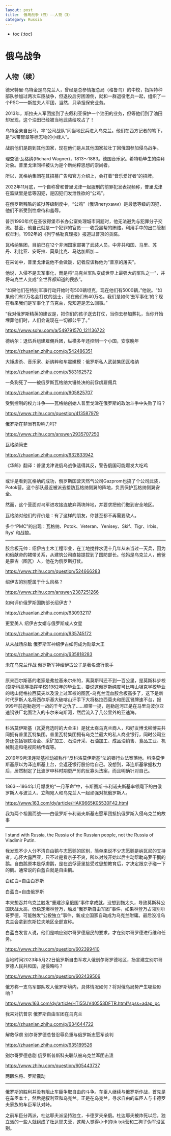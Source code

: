 ```yaml
---
layout: post
title:  俄乌战争（四）——人物（3）
category: Russia 
---
```


* toc
{:toc}

# 俄乌战争

## 人物（续）

德米特里·乌特金是乌克兰人，曾经是总参情报总局（格鲁乌）的中校，指挥特种部队参加过两次车臣战争，但退役后穷困潦倒，就和一群退役老兵一起，组织了一个PSC——斯拉夫人军团，当然，只承担保安业务。

2013年，斯拉夫人军团接到了去叙利亚保护一个油田的业务，但等他们到了油田却发现，这个油田已经被当地武装给攻占了！

乌特金亲自出马，率“公司战队”同当地民兵进入乌克兰。他们在西方记者的笔下，是“未带臂章等标志物的小绿人”。

战前他们是跑到其他国家，现在他们是从其他国家拉壮丁回俄国参加侵乌战争。

理查德·瓦格纳(Richard Wagner)，1813～1883。德国音乐家。希特勒毕生的崇拜对象。普里戈津同样被认为是个新纳粹思想的崇尚者。

所以，瓦格纳集团在其招募广告和官方介绍上，会打着“音乐爱好者”的招牌。

2022年11月底，一个自称曾和普里戈津一起服刑的前罪犯发表视频称，普里戈津在监狱里是低等囚犯，是囚犯们发泄性欲的“公鸡”。

在俄罗斯残酷的监狱等级制度中，“公鸡”（俄语петухами）是最低等级的囚犯，他们不断受到性虐待和羞辱。

普京1990年代在圣彼得堡市长办公室处理城市问题时，他无法避免与犯罪分子交流。甚至，他自己就是一个犯罪的官员——收受黑帮的贿赂，利用手中的出口管制权牟利。1992年的《列宁格勒真理报》报道过普京的贪腐。

瓦格纳集团，目前已在12个非洲国家部署了武装人员。中非共和国、马里、苏丹、利比亚、安哥拉、莫桑比克、马达加斯加....

在采访中，普里戈津说他不会做饭，记者应该称他为“普京的屠夫”。

他说，入侵不是去军事化，而是将“乌克兰军队变成世界上最强大的军队之一”，并将乌克兰人变成“全世界都知道的民族”。

“如果他们在特别军事行动开始时有500辆坦克，现在他们有5000辆，”他说。“如果他们有2万名会打仗的战士，现在他们有40万名。我们是如何‘去军事化’的？现在看来我们是军事化了乌克兰，鬼知道是怎么回事。”

“我对俄罗斯精英的建议是，把你们的孩子送去打仗，当你去参加葬礼，当你开始埋葬他们时，人们会说现在一切都公平了。”

https://www.sohu.com/a/549791570_121136722

德纳尔：退伍兵组建雇佣兵团，纵横多年还控制一个小国，安享晚年

https://zhuanlan.zhihu.com/p/542486351

大锤虐杀、音乐家、新纳粹和车震嫩模：俄罗斯私人武装集团瓦格纳

https://zhuanlan.zhihu.com/p/583162572

一条狗死了——被俄罗斯瓦格纳大锤处决的前俘虏雇佣兵

https://zhuanlan.zhihu.com/p/605825707

受到控制的权力斗争——瓦格纳创始人普里戈津在俄罗斯的政治斗争中失败了吗？

https://www.zhihu.com/question/413587979

俄罗斯在非洲有影响力吗?

https://www.zhihu.com/answer/2935707250

瓦格纳简史

https://zhuanlan.zhihu.com/p/632833942

《华邮》翻译：普里戈津说俄乌战争适得其反，警告俄国可能爆发大吃鸡

---

或许是看到瓦格纳的成功，俄罗斯国营天然气公司Gazprom也搞了个公司武装，Potok营。这个部队最近被派去接防瓦格纳侧翼的阵地，负责保护瓦格纳侧翼安全。

然而，这个营面对乌军进攻接连放弃两块阵地，并要求把他们撤到安全地区。

瓦格纳对他们的评价是：有了这样的朋友，你甚至都不再需要敌人。

多个“PMC”的出现：瓦格纳、Potok、Veteran、Yenisey、Skif、Tigr、Irbis、Rys' 和战狼。

---

胶合板元帅：绍伊古土木工程毕业，在工地搅拌水泥十几年从未当过一天兵，因为和俄献帝的裙带关系，从建筑公司直接提拔到了国防部长。他妈是乌克兰人，他爸是蒙古（图瓦）人，他在为俄罗斯打仗。

https://www.zhihu.com/question/524666283

绍伊古的别墅属于什么风格？

https://www.zhihu.com/answer/2387251266

如何评价俄罗斯国防部长绍伊古？

https://zhuanlan.zhihu.com/p/630932117

更爱美人 绍伊古女婿与俄罗斯成人女星

https://zhuanlan.zhihu.com/p/635745172

从未战场杀敌 俄罗斯军神绍伊古如何成为勋章大王

https://zhuanlan.zhihu.com/p/635818283

未在乌克兰作战 俄罗斯军神绍伊古公子是著名流行歌手

---

原来西尔斯基的老家是弗拉基米尔州的，离莫斯科还不到一百公里，是莫斯科步校(莫斯科高等指挥学校)1982年的毕业生，要说这俄罗斯纯度可比喀山坦克学校毕业的喀山佬格拉西莫夫以及没上过军校的图瓦-乌克兰混血胶合板高多了，这下是新时代罗斯人名将西尔斯基大破喀山汗手下大将格拉西莫夫和图瓦冒牌速不台，报999年前迦勒迦河一战的千年之仇了……顺带一提，迦勒迦河正是在马里乌波尔亚速钢铁厂北面注入的卡尔米乌斯河，然后流入了几公里外的亚速海。

---

科洛莫伊斯基（瓦夏竞选时的大金主）是犹太裔乌克兰商人，和好友博戈柳博夫共同拥有普里瓦特集团。普里瓦特集团拥有乌克兰最大的私人商业银行，同时公司业务还包括钢铁冶金、采矿加工、石油开采、石油加工、成品油销售、食品工业、机械制造和电视网络传媒等。

2019年9月泽连斯基推动被称作“反科洛莫伊斯基”法的银行业法案落地。科洛莫伊斯基原以为泽连斯基上台，会返还银行股份给自己。没想到，泽连斯基掌握权力后，居然制定了比波罗申科时期更严厉的反寡头法案，而且明确针对自己。

---

1863～1864年1月爆发的“一月革命”中，卡斯图斯·卡利诺夫斯基率领麾下的白俄罗斯人与波兰人、立陶宛人和乌克兰人一起顽强对抗俄罗斯人。

https://www.163.com/dy/article/HAK9665K05530F42.html

我为两个祖国而战——白俄罗斯卡利诺夫斯基志愿军团抵抗俄罗斯入侵乌克兰的故事

---

I stand with Russia, the Russia of the Russian people, not the Russia of Vladimir Putin.

我发现不少人分不清自由鹅与志愿鹅的区别，简单来说不少志愿鹅是纳瓦尼的支持者，心怀大露西亚，只不过是看京子不爽，所以对线开始以后主动帮助乌萝干鹅的鹅。自由鹅原本是俘虏鹅，是在战俘营里接受过思想教育后，才决定跟京子碰一下的鹅。通常说的白蓝白就是自由鹅。

白红白=自由白罗斯

白蓝白=自由俄罗斯

本来想吞并乌克兰触发“重建沙皇俄国”事件拿成就，没想到拖太久，导致莫斯科公国厌战太高，低稳定爆林登万，触发“俄罗斯自由军团”事件，如果林登万占领别尔哥罗德，可能触发“公投独立”事件，新成立国家自动成为乌克兰附庸。最后没准乌克兰会拿到东斯拉夫地区全部宣称。

白蓝白发言人说，他们是响应别尔哥罗德居民的要求，才在别尔哥罗德进行维和任务。

https://www.zhihu.com/question/602399410

当地时间2023年5月22日俄罗斯自由军攻入俄别尔哥罗德地区，扬言建立别尔哥罗德人民共和国，是侵略吗？

https://www.zhihu.com/question/602439506

俄方称一支乌军部队攻入俄罗斯境内，具体情况如何？将对俄乌局势产生哪些影响？

https://www.163.com/dy/article/HTI55UV40553DFTR.html?spss=adap_pc

我来对抗普京 俄罗斯自由军团在乌克兰

https://zhuanlan.zhihu.com/p/634644722

解救俘虏 别尔哥罗德总督忍辱负重与俄罗斯志愿军谈判

https://zhuanlan.zhihu.com/p/635189526

别尔哥罗德悲剧 俄罗斯普斯科夫联队被乌克兰军团击溃

https://www.zhihu.com/question/605443737

两蹶名将、罗斯震动

---

俄罗斯的胜利并没有阻止车臣争取自由的斗争。车臣人继续与俄罗斯作战，首先是在车臣本土，然后是叙利亚和乌克兰。正是在乌克兰，寻求自由的车臣人与卡德罗夫家族的车臣军队对峙。

之前车臣分两派，杜达耶夫派坚持独立，卡德罗夫亲俄。杜达耶夫被炸死以后，独立派的一些人就组成了杜达耶夫营，这帮人觉得小卡的tik tok营和二狗子伪军没区别。
